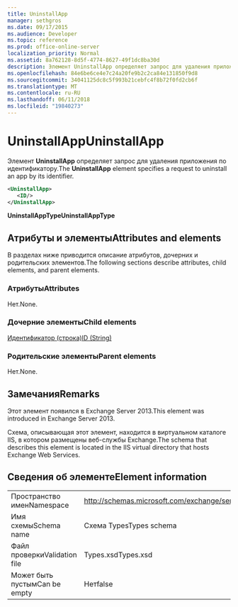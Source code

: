 ```yaml
---
title: UninstallApp
manager: sethgros
ms.date: 09/17/2015
ms.audience: Developer
ms.topic: reference
ms.prod: office-online-server
localization_priority: Normal
ms.assetid: 8a762128-8d5f-4774-8627-49f1dc8ba30d
description: Элемент UninstallApp определяет запрос для удаления приложения по идентификатору.
ms.openlocfilehash: 84e6be6ce4e7c24a20fe9b2c2ca84e131850f9d8
ms.sourcegitcommit: 34041125dc8c5f993b21cebfc4f8b72f0fd2cb6f
ms.translationtype: MT
ms.contentlocale: ru-RU
ms.lasthandoff: 06/11/2018
ms.locfileid: "19840273"
---
```

# <a name="uninstallapp"></a><span data-ttu-id="11f2d-103">UninstallApp</span><span class="sxs-lookup"><span data-stu-id="11f2d-103">UninstallApp</span></span>

<span data-ttu-id="11f2d-104">Элемент **UninstallApp** определяет запрос для удаления приложения по идентификатору.</span><span class="sxs-lookup"><span data-stu-id="11f2d-104">The **UninstallApp** element specifies a request to uninstall an app by its identifier.</span></span> 
  
```XML
<UninstallApp>
   <ID/>
</UninstallApp>
```

 <span data-ttu-id="11f2d-105">**UninstallAppType**</span><span class="sxs-lookup"><span data-stu-id="11f2d-105">**UninstallAppType**</span></span>
## <a name="attributes-and-elements"></a><span data-ttu-id="11f2d-106">Атрибуты и элементы</span><span class="sxs-lookup"><span data-stu-id="11f2d-106">Attributes and elements</span></span>

<span data-ttu-id="11f2d-107">В разделах ниже приводится описание атрибутов, дочерних и родительских элементов.</span><span class="sxs-lookup"><span data-stu-id="11f2d-107">The following sections describe attributes, child elements, and parent elements.</span></span>
  
### <a name="attributes"></a><span data-ttu-id="11f2d-108">Атрибуты</span><span class="sxs-lookup"><span data-stu-id="11f2d-108">Attributes</span></span>

<span data-ttu-id="11f2d-109">Нет.</span><span class="sxs-lookup"><span data-stu-id="11f2d-109">None.</span></span>
  
### <a name="child-elements"></a><span data-ttu-id="11f2d-110">Дочерние элементы</span><span class="sxs-lookup"><span data-stu-id="11f2d-110">Child elements</span></span>

[<span data-ttu-id="11f2d-111">Идентификатор (строка)</span><span class="sxs-lookup"><span data-stu-id="11f2d-111">ID (String)</span></span>](id-string.md)
  
### <a name="parent-elements"></a><span data-ttu-id="11f2d-112">Родительские элементы</span><span class="sxs-lookup"><span data-stu-id="11f2d-112">Parent elements</span></span>

<span data-ttu-id="11f2d-113">Нет.</span><span class="sxs-lookup"><span data-stu-id="11f2d-113">None.</span></span>
  
## <a name="remarks"></a><span data-ttu-id="11f2d-114">Замечания</span><span class="sxs-lookup"><span data-stu-id="11f2d-114">Remarks</span></span>

<span data-ttu-id="11f2d-115">Этот элемент появился в Exchange Server 2013.</span><span class="sxs-lookup"><span data-stu-id="11f2d-115">This element was introduced in Exchange Server 2013.</span></span>
  
<span data-ttu-id="11f2d-116">Схема, описывающая этот элемент, находится в виртуальном каталоге IIS, в котором размещены веб-службы Exchange.</span><span class="sxs-lookup"><span data-stu-id="11f2d-116">The schema that describes this element is located in the IIS virtual directory that hosts Exchange Web Services.</span></span>
  
## <a name="element-information"></a><span data-ttu-id="11f2d-117">Сведения об элементе</span><span class="sxs-lookup"><span data-stu-id="11f2d-117">Element information</span></span>

|||
|:-----|:-----|
|<span data-ttu-id="11f2d-118">Пространство имен</span><span class="sxs-lookup"><span data-stu-id="11f2d-118">Namespace</span></span>  <br/> |http://schemas.microsoft.com/exchange/services/2006/types  <br/> |
|<span data-ttu-id="11f2d-119">Имя схемы</span><span class="sxs-lookup"><span data-stu-id="11f2d-119">Schema name</span></span>  <br/> |<span data-ttu-id="11f2d-120">Схема Types</span><span class="sxs-lookup"><span data-stu-id="11f2d-120">Types schema</span></span>  <br/> |
|<span data-ttu-id="11f2d-121">Файл проверки</span><span class="sxs-lookup"><span data-stu-id="11f2d-121">Validation file</span></span>  <br/> |<span data-ttu-id="11f2d-122">Types.xsd</span><span class="sxs-lookup"><span data-stu-id="11f2d-122">Types.xsd</span></span>  <br/> |
|<span data-ttu-id="11f2d-123">Может быть пустым</span><span class="sxs-lookup"><span data-stu-id="11f2d-123">Can be empty</span></span>  <br/> |<span data-ttu-id="11f2d-124">Нет</span><span class="sxs-lookup"><span data-stu-id="11f2d-124">false</span></span>  <br/> |
   

